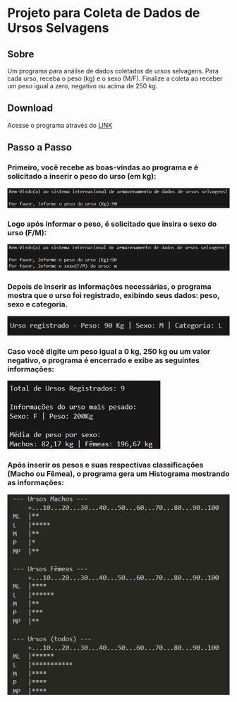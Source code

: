 # Projeto para Coleta de Dados de Ursos Selvagens

## Sobre  
Um programa para análise de dados coletados de ursos selvagens. Para cada urso, receba o peso (kg) e o sexo (M/F). Finalize a coleta ao receber um peso igual a zero, negativo ou acima de 250 kg.

## Download  
Acesse o programa através do [LINK](/ursos.zip)

## Passo a Passo

### Primeiro, você recebe as boas-vindas ao programa e é solicitado a inserir o peso do urso (em kg):  
![Imagem 1](img/IMAGE01.png)

### Logo após informar o peso, é solicitado que insira o sexo do urso (F/M):  
![Imagem 2](img/IMAGE02.png)

### Depois de inserir as informações necessárias, o programa mostra que o urso foi registrado, exibindo seus dados: peso, sexo e categoria.  
![Imagem 3](img/IMAGE03.png)

### Caso você digite um peso igual a 0 kg, 250 kg ou um valor negativo, o programa é encerrado e exibe as seguintes informações:  
![Imagem 4](img/IMAGE04.png)

### Após inserir os pesos e suas respectivas classificações (Macho ou Fêmea), o programa gera um Histograma mostrando as informações:  
![Imagem 5](img/IMAGE05.png)

